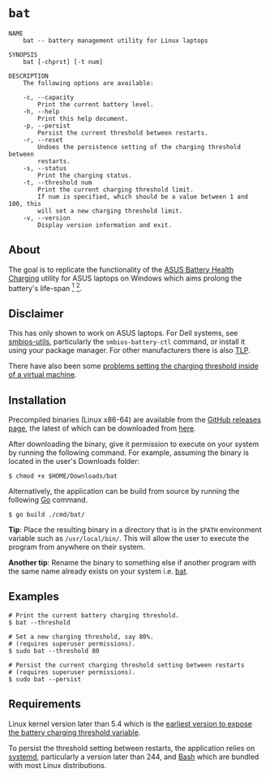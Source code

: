 # `bat`

```                                     bat(1)
NAME
    bat -- battery management utility for Linux laptops 

SYNOPSIS
    bat [-chprst] [-t num]

DESCRIPTION
    The following options are available:

    -c, --capacity  
        Print the current battery level.
    -h, --help      
        Print this help document.
    -p, --persist   
        Persist the current threshold between restarts.
    -r, --reset    
        Undoes the persistence setting of the charging threshold between 
        restarts.
    -s, --status
        Print the charging status.
    -t, --threshold num
        Print the current charging threshold limit.
        If num is specified, which should be a value between 1 and 100, this
        will set a new charging threshold limit.
    -v, --version
        Display version information and exit.
```

## About

The goal is to replicate the functionality of the [ASUS Battery Health Charging](https://www.asus.com/us/support/FAQ/1032726/) utility for ASUS laptops on Windows which aims prolong the battery's life-span <a href="https://electrek.co/2017/09/01/tesla-battery-expert-recommends-daily-battery-pack-charging/"><sup>1</sup></a> <a href="https://batteryuniversity.com/learn/article/how_to_prolong_lithium_based_batteries"><sup>2</sup></a>.

## Disclaimer

This has only shown to work on ASUS laptops. For Dell systems, see [smbios-utils](https://github.com/dell/libsmbios), particularly the `smbios-battery-ctl` command, or install it using your package manager. For other manufacturers there is also [TLP](https://linrunner.de/tlp/).

There have also been some [problems setting the charging threshold inside of a virtual machine](https://github.com/tshakalekholoane/bat/issues/3#issuecomment-858581495).

## Installation

Precompiled binaries (Linux x86-64) are available from the [GitHub releases page](https://github.com/tshakalekholoane/bat/releases), the latest of which can be downloaded from [here](https://github.com/tshakalekholoane/bat/releases/download/0.8.4/bat).

After downloading the binary, give it permission to execute on your system by running the following command. For example, assuming the binary is located in the user's Downloads folder:

```shell
$ chmod +x $HOME/Downloads/bat
```

Alternatively, the application can be build from source by running the following [Go](https://golang.org/) command.

```shell
$ go build ./cmd/bat/
```

**Tip**: Place the resulting binary in a directory that is in the `$PATH` environment variable such as `/usr/local/bin/`. This will allow the user to execute the program from anywhere on their system.

**Another tip**: Rename the binary to something else if another program with the same name already exists on your system i.e. [bat](https://github.com/sharkdp/bat).

## Examples

```shell
# Print the current battery charging threshold.
$ bat --threshold

# Set a new charging threshold, say 80%.
# (requires superuser permissions).
$ sudo bat --threshold 80

# Persist the current charging threshold setting between restarts
# (requires superuser permissions).
$ sudo bat --persist
```

## Requirements

Linux kernel version later than 5.4 which is the [earliest version to expose the battery charging threshold variable](https://github.com/torvalds/linux/commit/7973353e92ee1e7ca3b2eb361a4b7cb66c92abee).

To persist the threshold setting between restarts, the application relies on [systemd](https://systemd.io/), particularly a version later than 244, and [Bash](https://www.gnu.org/software/bash/) which are bundled with most Linux distributions. 
